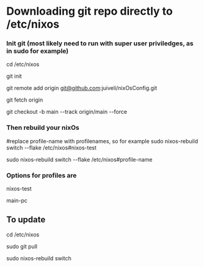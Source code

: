 # Downloading git repo directly to /etc/nixos

### Init git (most likely need to run with super user priviledges, as in sudo for example)


cd /etc/nixos

git init

git remote add origin git@github.com:juiveli/nixOsConfig.git

git fetch origin

git checkout -b main --track origin/main --force

### Then rebuild your nixOs

#replace profile-name with profilenames, so for example sudo nixos-rebuild switch --flake /etc/nixos#nixos-test

sudo nixos-rebuild switch --flake /etc/nixos#profile-name


### Options for profiles are

nixos-test

main-pc

## To update

cd /etc/nixos

sudo git pull

sudo nixos-rebuild switch
